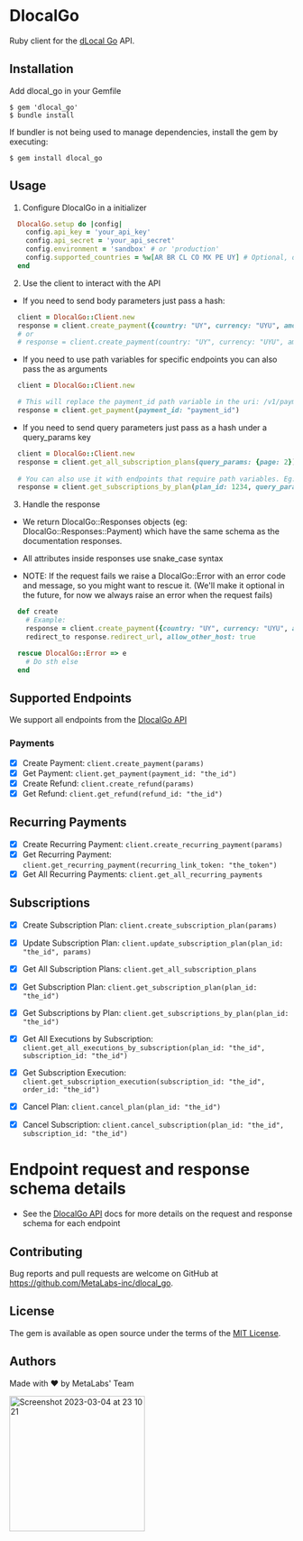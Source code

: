 # DlocalGo

Ruby client for the [dLocal Go](https://dlocalgo.com/) API.

## Installation

Add dlocal_go in your Gemfile

    $ gem 'dlocal_go'
    $ bundle install

If bundler is not being used to manage dependencies, install the gem by executing:

    $ gem install dlocal_go

## Usage

1. Configure DlocalGo in a initializer

```ruby
  DlocalGo.setup do |config|
    config.api_key = 'your_api_key'
    config.api_secret = 'your_api_secret'
    config.environment = 'sandbox' # or 'production'
    config.supported_countries = %w[AR BR CL CO MX PE UY] # Optional, default:  %w[UY AR CL BO BR CO CR EC GT ID MX MY PE PY]
  end
```

2. Use the client to interact with the API

- If you need to send body parameters just pass a hash:

```ruby
  client = DlocalGo::Client.new
  response = client.create_payment({country: "UY", currency: "UYU", amount: 500, notification_url: "https://notification.url"})
  # or
  # response = client.create_payment(country: "UY", currency: "UYU", amount: 500, notification_url: "https://notification.url")
```

- If you need to use path variables for specific endpoints you can also pass the as arguments

```ruby
  client = DlocalGo::Client.new

  # This will replace the payment_id path variable in the uri: /v1/payments/:payment_id
  response = client.get_payment(payment_id: "payment_id")
```

- If you need to send query parameters just pass as a hash under a query_params key

```ruby
  client = DlocalGo::Client.new
  response = client.get_all_subscription_plans(query_params: {page: 2})
  
  # You can also use it with endpoints that require path variables. Eg:
  response = client.get_subscriptions_by_plan(plan_id: 1234, query_params: {page: 2})
```

3. Handle the response

- We return DlocalGo::Responses objects (eg: DlocalGo::Responses::Payment) which have the same schema as the documentation responses.
- All attributes inside responses use snake_case syntax


- NOTE: If the request fails we raise a DlocalGo::Error with an error code and message, so you might want to rescue it. (We'll make it optional in the future, for now we always raise an error when the request fails)

```ruby
  def create
    # Example:
    response = client.create_payment({country: "UY", currency: "UYU", amount: 500, notification_url: "https://notification.url"})
    redirect_to response.redirect_url, allow_other_host: true

  rescue DlocalGo::Error => e
    # Do sth else
  end
```

## Supported Endpoints

We support all endpoints from the [DlocalGo API](https://docs.dlocalgo.com/integration-api)

### Payments
- [x] Create Payment: `client.create_payment(params)`
- [x] Get Payment: `client.get_payment(payment_id: "the_id")`
- [x] Create Refund: `client.create_refund(params)`
- [x] Get Refund: `client.get_refund(refund_id: "the_id")`

## Recurring Payments
- [x] Create Recurring Payment: `client.create_recurring_payment(params)`
- [x] Get Recurring Payment: `client.get_recurring_payment(recurring_link_token: "the_token")`
- [x] Get All Recurring Payments: `client.get_all_recurring_payments`

## Subscriptions
- [x] Create Subscription Plan: `client.create_subscription_plan(params)`
- [x] Update Subscription Plan: `client.update_subscription_plan(plan_id: "the_id", params)`
- [x] Get All Subscription Plans: `client.get_all_subscription_plans`
- [x] Get Subscription Plan: `client.get_subscription_plan(plan_id: "the_id")`
- [x] Get Subscriptions by Plan: `client.get_subscriptions_by_plan(plan_id: "the_id")`
- [x] Get All Executions by Subscription: `client.get_all_executions_by_subscription(plan_id: "the_id", subscription_id: "the_id")`
- [x] Get Subscription Execution: `client.get_subscription_execution(subscription_id: "the_id", order_id: "the_id")`
- [x] Cancel Plan: `client.cancel_plan(plan_id: "the_id")`
- [x] Cancel Subscription: `client.cancel_subscription(plan_id: "the_id", subscription_id: "the_id")`


# Endpoint request and response schema details

- See the [DlocalGo API](https://docs.dlocalgo.com/integration-api) docs for more details on the request and response schema for each endpoint

## Contributing

Bug reports and pull requests are welcome on GitHub at https://github.com/MetaLabs-inc/dlocal_go.

## License

The gem is available as open source under the terms of the [MIT License](https://opensource.org/licenses/MIT).

## Authors

Made with ❤️ by MetaLabs' Team

<img width="240" alt="Screenshot 2023-03-04 at 23 10 21" src="https://user-images.githubusercontent.com/57004457/222937877-f6d26748-ff85-4907-905b-d9a4b1469daf.png">
